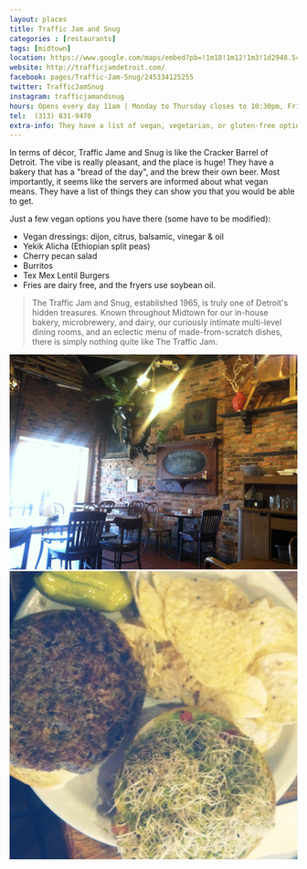 ```yaml
---
layout: places
title: Traffic Jam and Snug
categories : [restaurants]
tags: [midtown]
location: https://www.google.com/maps/embed?pb=!1m18!1m12!1m3!1d2948.5407863587498!2d-83.06577399999999!3d42.352312999999995!2m3!1f0!2f0!3f0!3m2!1i1024!2i768!4f13.1!3m3!1m2!1s0x8824d2b0793db895%3A0xa6fd4ce7b6a19456!2sTraffic+Jam+And+Snug!5e0!3m2!1sen!2sus!4v1402342563437
website: http://trafficjamdetroit.com/
facebook: pages/Traffic-Jam-Snug/245334125255
twitter: TrafficJamSnug
instagram: trafficjamandsnug
hours: Opens every day 11am | Monday to Thursday closes to 10:30pm, Friday & Saturday closes at midnight, Sunday closes at 9pm.
tel:  (313) 831-9470
extra-info: They have a list of vegan, vegetarian, or gluten-free options! Just ask!
---
```


In terms of décor, Traffic Jame and Snug is like the Cracker Barrel of Detroit.
The vibe is really pleasant, and the place is huge!
They have a bakery that has a "bread of the day", and the brew their own beer.
Most importantly, it seems like the servers are informed about what vegan means.
They have a list of things they can show you that you would be able to get.

Just a few vegan options you have there (some have to be modified):
<ul>
  <li>Vegan dressings: dijon, citrus, balsamic, vinegar & oil</li>
  <li>Yekik Alicha (Ethiopian split peas) </li>
  <li>Cherry pecan salad</li>
  <li>Burritos</li>
  <li>Tex Mex Lentil Burgers</li>
  <li>Fries are dairy free, and the fryers use soybean oil.</li>
</ul>

<blockquote>
  <p>
    The Traffic Jam and Snug, established 1965, is truly one of Detroit's hidden
     treasures. Known throughout Midtown for our in-house bakery, microbrewery,
     and dairy, our curiously intimate multi-level dining rooms, and an eclectic
      menu of made-from-scratch dishes, there is simply nothing quite like The Traffic Jam.
  </p>
</blockquote>

<img class="img" src="../../media/images/traffic-jam/inside-tj.jpg" alt="Inside of Detroit Vegan Soul">

<img class="img" src="../../media/images/traffic-jam/lentil-burger.jpg" alt="Catfish burger from Detroit Vegan Soul">
